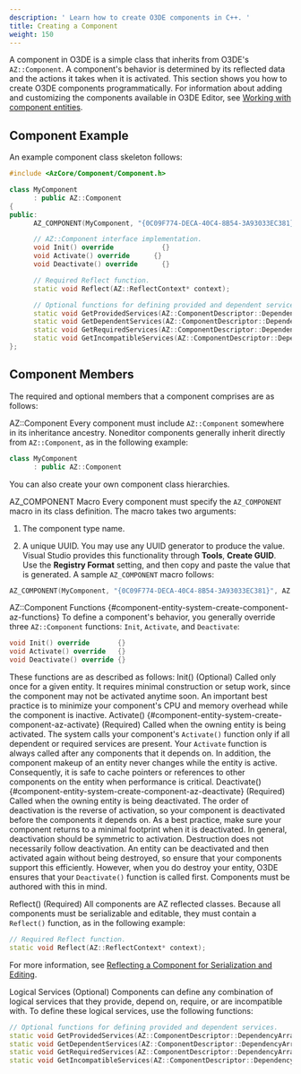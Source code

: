 ```yaml
---
description: ' Learn how to create O3DE components in C++. '
title: Creating a Component
weight: 150
---
```


A component in O3DE is a simple class that inherits from O3DE's `AZ::Component`. A component's behavior is determined by its reflected data and the actions it takes when it is activated. This section shows you how to create O3DE components programmatically. For information about adding and customizing the components available in O3DE Editor, see [Working with component entities](/docs/user-guide/components/).

## Component Example 

An example component class skeleton follows:

```cpp
#include <AzCore/Component/Component.h>

class MyComponent
      : public AZ::Component
{
public:
      AZ_COMPONENT(MyComponent, "{0C09F774-DECA-40C4-8B54-3A93033EC381}", AZ::Component);

      // AZ::Component interface implementation.
      void Init() override            {}
      void Activate() override      {}
      void Deactivate() override      {}

      // Required Reflect function.
      static void Reflect(AZ::ReflectContext* context);

      // Optional functions for defining provided and dependent services.
      static void GetProvidedServices(AZ::ComponentDescriptor::DependencyArrayType& provided);
      static void GetDependentServices(AZ::ComponentDescriptor::DependencyArrayType& dependent);
      static void GetRequiredServices(AZ::ComponentDescriptor::DependencyArrayType& required);
      static void GetIncompatibleServices(AZ::ComponentDescriptor::DependencyArrayType& incompatible);
};
```

## Component Members 

The required and optional members that a component comprises are as follows:

AZ::Component
Every component must include `AZ::Component` somewhere in its inheritance ancestry. Noneditor components generally inherit directly from `AZ::Component`, as in the following example:

```cpp
class MyComponent
      : public AZ::Component
```

You can also create your own component class hierarchies.

AZ\_COMPONENT Macro
Every component must specify the `AZ_COMPONENT` macro in its class definition. The macro takes two arguments:

1. The component type name.

1. A unique UUID. You may use any UUID generator to produce the value. Visual Studio provides this functionality through **Tools**, **Create GUID**. Use the **Registry Format** setting, and then copy and paste the value that is generated.
A sample `AZ_COMPONENT` macro follows:

```cpp
AZ_COMPONENT(MyComponent, "{0C09F774-DECA-40C4-8B54-3A93033EC381}", AZ::Component);
```

AZ::Component Functions   {#component-entity-system-create-component-az-functions}
To define a component's behavior, you generally override three `AZ::Component` functions: `Init`, `Activate`, and `Deactivate`:

```cpp
void Init() override       {}
void Activate() override   {}
void Deactivate() override {}
```

These functions are as described as follows:
Init()
(Optional) Called only once for a given entity. It requires minimal construction or setup work, since the component may not be activated anytime soon. An important best practice is to minimize your component's CPU and memory overhead while the component is inactive.
Activate()   {#component-entity-system-create-component-az-activate}
(Required) Called when the owning entity is being activated. The system calls your component's `Activate()` function only if all dependent or required services are present. Your `Activate` function is always called after any components that it depends on. In addition, the component makeup of an entity never changes while the entity is active. Consequently, it is safe to cache pointers or references to other components on the entity when performance is critical.
Deactivate()   {#component-entity-system-create-component-az-deactivate}
(Required) Called when the owning entity is being deactivated. The order of deactivation is the reverse of activation, so your component is deactivated before the components it depends on. As a best practice, make sure your component returns to a minimal footprint when it is deactivated. In general, deactivation should be symmetric to activation.
Destruction does not necessarily follow deactivation. An entity can be deactivated and then activated again without being destroyed, so ensure that your components support this efficiently. However, when you do destroy your entity, O3DE ensures that your `Deactivate()` function is called first. Components must be authored with this in mind.

Reflect()
(Required) All components are AZ reflected classes. Because all components must be serializable and editable, they must contain a `Reflect()` function, as in the following example:

```cpp
// Required Reflect function.
static void Reflect(AZ::ReflectContext* context);
```

For more information, see [Reflecting a Component for Serialization and Editing](/docs/user-guide/programming/components/reflection/).

Logical Services
(Optional) Components can define any combination of logical services that they provide, depend on, require, or are incompatible with. To define these logical services, use the following functions:

```cpp
// Optional functions for defining provided and dependent services.
static void GetProvidedServices(AZ::ComponentDescriptor::DependencyArrayType& provided);
static void GetDependentServices(AZ::ComponentDescriptor::DependencyArrayType& dependent);
static void GetRequiredServices(AZ::ComponentDescriptor::DependencyArrayType& required);
static void GetIncompatibleServices(AZ::ComponentDescriptor::DependencyArrayType& incompatible);
```
